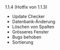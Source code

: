 1.1.4
(Hotfix von 1.1.3)
- Update Checker
- Datenbank-Änderung
- Löschen von Spalten
- Grösseres Fenster
- Bugs behoben
- Sortierung
